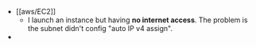 - [[aws/EC2]]
	- I launch an instance but having **no internet access**. The problem is the subnet didn't config "auto IP v4 assign".
-